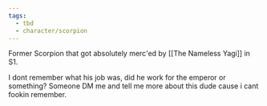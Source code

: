 ```yaml
---
tags:
  - tbd
  - character/scorpion
---
```


Former Scorpion that got absolutely merc'ed by [[The Nameless Yagi]] in S1.

I dont remember what his job was, did he work for the emperor or something? Someone DM me and tell me more about this dude cause i cant fookin remember.